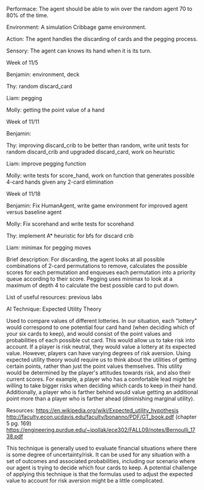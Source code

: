 Performace: The agent should be able to win over the random agent 70 to 80% of the time. 

Environment: A simulation Cribbage game environment.

Action: The agent handles the discarding of cards and the pegging process.

Sensory: The agent can knows its hand when it is its turn.


Week of 11/5

Benjamin: environment, deck

Thy: random discard_card

Liam: pegging

Molly: getting the point value of a hand

Week of 11/11

Benjamin:

Thy: improving discard_crib to be better than random, write unit tests for random discard_crib and upgraded discard_card, work on heuristic

Liam: improve pegging function

Molly: write tests for score_hand, work on function that generates possible 4-card hands given any 2-card elimination

Week of 11/18

Benjamin: Fix HumanAgent, write game environment for improved agent versus baseline agent

Molly: Fix scorehand and write tests for scorehand

Thy: implement A* heuristic for bfs for discard crib

Liam: minimax for pegging moves

Brief description: For discarding, the agent looks at all possible combinations of 2-card permutations to remove, calculates the possible scores for each permutation and enqueues each permutation into a priority queue according to their score. Pegging uses minimax to look at a maximum of depth 4 to calculate the best possible card to put down. 

List of useful resources: previous labs

AI Technique: Expected Utility Theory

Used to compare values of different lotteries. In our situation, each "lottery" would correspond to one potential four card hand (when deciding which of your six cards to keep), and would consist of the point values and probabilities of each possible cut card. This would allow us to take risk into account. If a player is risk neutral, they would value a lottery at its expected value. However, players can have varying degrees of risk aversion. Using expected utility theory would require us to think about the utilities of getting certain points, rather than just the point values themselves. This utility would be determined by the player's attitudes towards risk, and also their current scores. For example, a player who has a comfortable lead might be willing to take bigger risks when deciding which cards to keep in their hand. Additionally, a player who is farther behind would value getting an additional point more than a player who is farther ahead (diminishing marginal utility).

Resources:
https://en.wikipedia.org/wiki/Expected_utility_hypothesis
http://faculty.econ.ucdavis.edu/faculty/bonanno/PDF/GT_book.pdf    (chapter 5 pg. 169)
https://engineering.purdue.edu/~ipollak/ece302/FALL09/notes/Bernoulli_1738.pdf

This technique is generally used to evaluate financial situations where there is some degree of uncertainty/risk. It can be used for any situation with a set of outcomes and associated probabilities, including our scenario where our agent is trying to decide which four cards to keep. A potential challenge of applying this technique is that the formulas used to adjust the expected value to account for risk aversion might be a little complicated.


